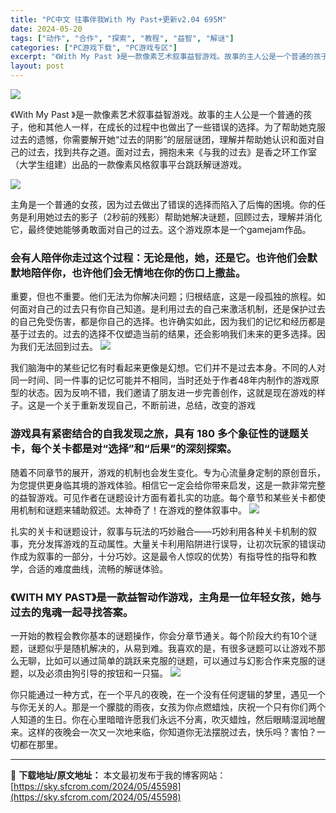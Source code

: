 ```yaml
---
title: "PC中文 往事伴我With My Past+更新v2.04 695M"
date: 2024-05-20
tags: ["动作", "合作", "探索", "教程", "益智", "解谜"]
categories: ["PC游戏下载", "PC游戏专区"]
excerpt: "《With My Past 》是一款像素艺术叙事益智游戏。故事的主人公是一个普通的孩子，他和其他人一样，在成长的过程中也做出了一些错误的选择。为了帮助她克服过去的遗憾，你需要解开她“过去的阴影”的层层谜团，理解并帮助她认识和面对自己的过去，找到共存之道。面对过去，拥抱未来《与我的过去》是香之环工作室&hellip;"
layout: post
---
```


<img class="aligncenter" src="https://sky.sfcrom.com/wp-content/uploads/2024/05/1ae35-5662739fb8abde65c88f1ea82b709a9fa7ec638b.jpg" />

《With My Past 》是一款像素艺术叙事益智游戏。故事的主人公是一个普通的孩子，他和其他人一样，在成长的过程中也做出了一些错误的选择。为了帮助她克服过去的遗憾，你需要解开她“过去的阴影”的层层谜团，理解并帮助她认识和面对自己的过去，找到共存之道。面对过去，拥抱未来《与我的过去》是香之环工作室（大学生组建）出品的一款像素风格叙事平台跳跃解谜游戏。

<img src="https://sky.sfcrom.com/wp-content/uploads/2024/05/20240520075536-bf51e.jpeg" />

主角是一个普通的女孩，因为过去做出了错误的选择而陷入了后悔的困境。你的任务是利用她过去的影子（2秒前的残影）帮助她解决谜题，回顾过去，理解并消化它，最终使她能够勇敢面对自己的过去。这个游戏原本是一个gamejam作品。
<h3>会有人陪伴你走过这个过程：无论是他，她，还是它。也许他们会默默地陪伴你，也许他们会无情地在你的伤口上撒盐。</h3>
重要，但也不重要。他们无法为你解决问题；归根结底，这是一段孤独的旅程。如何面对自己的过去只有你自己知道。是利用过去的自己来激活机制，还是保护过去的自己免受伤害，都是你自己的选择。也许确实如此，因为我们的记忆和经历都是基于过去的。过去的选择不仅塑造当前的结果，还会影响我们未来的更多选择。因为我们无法回到过去。

<img src="https://sky.sfcrom.com/wp-content/uploads/2024/05/20240520075537-726ed.jpeg" />

我们脑海中的某些记忆有时看起来更像是幻想。它们并不是过去本身。不同的人对同一时间、同一件事的记忆可能并不相同，当时还处于作者48年内制作的游戏原型的状态。因为反响不错，我们邀请了朋友进一步完善创作，这就是现在游戏的样子。这是一个关于重新发现自己，不断前进，总结，改变的游戏
<h3>游戏具有紧密结合的自我发现之旅，具有 180 多个象征性的谜题关卡，每个关卡都是对“选择”和“后果”的深刻探索。</h3>
随着不同章节的展开，游戏的机制也会发生变化。专为心流量身定制的原创音乐，为您提供更身临其境的游戏体验。相信它一定会给你带来启发，这是一款非常完整的益智游戏。可见作者在谜题设计方面有着扎实的功底。每个章节和某些关卡都使用机制和谜题来辅助叙述。太神奇了！在游戏的整体叙事中。

<img src="https://sky.sfcrom.com/wp-content/uploads/2024/05/20240520075537-5d4f3.jpeg" />

扎实的关卡和谜题设计，叙事与玩法的巧妙融合——巧妙利用各种关卡机制的叙事，充分发挥游戏的互动属性。大量关卡利用陷阱进行误导，让初次玩家的错误动作成为叙事的一部分，十分巧妙。这是最令人惊叹的优势）有指导性的指导和教学，合适的难度曲线，流畅的解谜体验。
<h3>《WITH MY PAST》是一款益智动作游戏，主角是一位年轻女孩，她与过去的鬼魂一起寻找答案。</h3>
一开始的教程会教你基本的谜题操作，你会分章节通关。每个阶段大约有10个谜题，谜题似乎是随机解决的，从易到难。我喜欢的是，有很多谜题可以让游戏不那么无聊，比如可以通过简单的跳跃来克服的谜题，可以通过与幻影合作来克服的谜题，以及必须由狗引导的按钮和一只猫。

<img src="https://sky.sfcrom.com/wp-content/uploads/2024/05/20240520075537-8532a.jpeg" />

你只能通过一种方式，在一个平凡的夜晚，在一个没有任何逻辑的梦里，遇见一个与你无关的人。那是一个朦胧的雨夜，女孩为你点燃蜡烛，庆祝一个只有你们两个人知道的生日。你在心里暗暗许愿我们永远不分离，吹灭蜡烛，然后眼睛湿润地醒来。这样的夜晚会一次又一次地来临，你知道你无法摆脱过去，快乐吗？害怕？一切都在那里。

---
📖 **下载地址/原文地址：** 本文最初发布于我的博客网站：[https://sky.sfcrom.com/2024/05/45598](https://sky.sfcrom.com/2024/05/45598)
